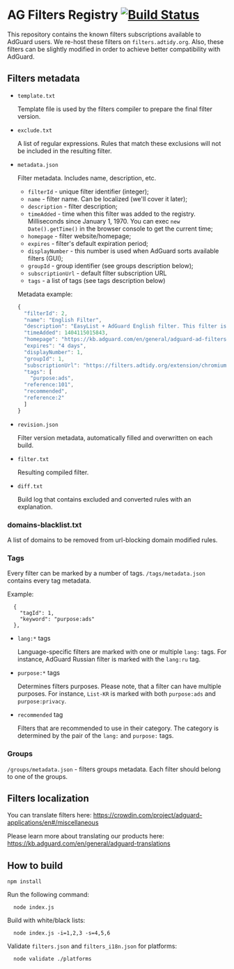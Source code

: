 # AG Filters Registry [![Build Status](https://travis-ci.com/AdguardTeam/FiltersRegistry.svg?branch=master)](https://travis-ci.com/AdguardTeam/FiltersRegistry)

This repository contains the known filters subscriptions available to AdGuard users. We re-host these filters on `filters.adtidy.org`. Also, these filters can be slightly modified in order to achieve better compatibility with AdGuard.

## Filters metadata

- `template.txt`

    Template file is used by the filters compiler to prepare the final filter version.
 
- `exclude.txt`

    A list of regular expressions. Rules that match these exclusions will not be included in the resulting filter.

- `metadata.json`

    Filter metadata. Includes name, description, etc.

    * `filterId` - unique filter identifier (integer);
    * `name` - filter name. Can be localized (we'll cover it later);
    * `description` - filter description;
    * `timeAdded` - time when this filter was added to the registry. Milliseconds since January 1, 1970. You can exec `new Date().getTime()` in the browser console to get the current time;
    * `homepage` - filter website/homepage;
    * `expires` - filter's default expiration period;
    * `displayNumber` - this number is used when AdGuard sorts available filters (GUI);
    * `groupId` - group identifier (see groups description below);
    * `subscriptionUrl` - default filter subscription URL
    * `tags` - a list of tags (see tags description below)

    Metadata example:
    ```javascript
    {
      "filterId": 2,
      "name": "English Filter",
      "description": "EasyList + AdGuard English filter. This filter is necessary for quality ad blocking.",
      "timeAdded": 1404115015843,
      "homepage": "https://kb.adguard.com/en/general/adguard-ad-filters#english",
      "expires": "4 days",
      "displayNumber": 1,
      "groupId": 1,
      "subscriptionUrl": "https://filters.adtidy.org/extension/chromium/filters/2.txt",
      "tags": [
        "purpose:ads",
      "reference:101",
      "recommended",
      "reference:2"
      ]
    }
    ```

- `revision.json`

  Filter version metadata, automatically filled and overwritten on each build.

- `filter.txt`

  Resulting compiled filter.

- `diff.txt`

  Build log that contains excluded and converted rules with an explanation.

### domains-blacklist.txt

A list of domains to be removed from url-blocking domain modified rules.

### Tags

Every filter can be marked by a number of tags. `/tags/metadata.json` contains every tag metadata.

Example:
```
  {
    "tagId": 1,
    "keyword": "purpose:ads"
  },
```

* `lang:*` tags

  Language-specific filters are marked with one or multiple `lang:` tags. For instance, AdGuard Russian filter is marked with the `lang:ru` tag.

* `purpose:*` tags

  Determines filters purposes. Please note, that a filter can have multiple purposes. For instance, `List-KR` is marked with both `purpose:ads` and `purpose:privacy`.

* `recommended` tag

  Filters that are recommended to use in their category. The category is determined by the pair of the `lang:` and `purpose:` tags.

### Groups

`/groups/metadata.json` - filters groups metadata. Each filter should belong to one of the groups.

## Filters localization

You can translate filters here: https://crowdin.com/project/adguard-applications/en#/miscellaneous

Please learn more about translating our products here: https://kb.adguard.com/en/general/adguard-translations

## How to build

```
npm install
```

Run the following command:
```
  node index.js
```
Build with white/black lists:
```
  node index.js -i=1,2,3 -s=4,5,6
```

Validate `filters.json` and `filters_i18n.json` for platforms:
```
  node validate ./platforms
```
